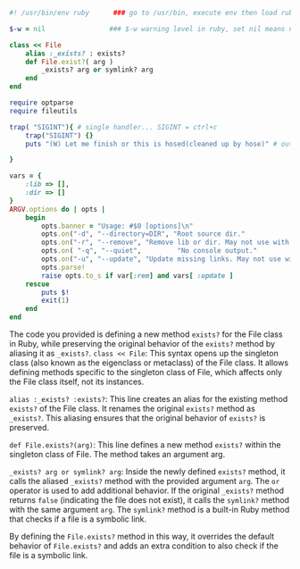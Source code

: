 ```ruby
#! /usr/bin/env ruby      ### go to /usr/bin, execute env then load ruby, ruby shall be installed at /usr/bin/

$-w = nil                ### $-w warning level in ruby, set nil means no warning

class << File
    alias :_exists? : exists?
    def File.exist?( arg )
        _exists? arg or symlink? arg
    end
end

require optparse
require fileutils

trap( "SIGINT"){ # single handler... SIGINT = ctrl+c 
    trap("SIGINT") {}
    puts "(W) Let me finish or this is hosed(cleaned up by hose)" # output a msg... 

}

vars = {
    :lib => [],
    :dir => []
}
ARGV.options do | opts | 
    begin
        opts.banner = "Usage: #$0 [options]\n"
        opts.on("-d", "--directory=DIR", "Root source dir."                   ) {|v| vars[ :root] = v}
        opts.on("-r", "--remove", "Remove lib or dir. May not use with -u."   ) {|v| vars[ :rem ]=v}
        opts.on( "-q", "--quiet",         "No console output."                ) {|v| vars[ :quiet  ] = v } 
        opts.on("-u", "--update", "Update missing links. May not use with -r.") {|v| vars[ :update ]=v}
        opts.parse!
        raise opts.to_s if var[:rem] and vars[ :update ]
    rescue
        puts $!
        exit(1)
    end
end

```
The code you provided is defining a new method `exists?` for the File class in Ruby, while preserving the original behavior of the `exists?` method by aliasing it as `_exists?`.
`class << File`: This syntax opens up the singleton class (also known as the eigenclass or metaclass) of the File class. It allows defining methods specific to the singleton class of File, which affects only the File class itself, not its instances.

`alias :_exists? :exists?`: This line creates an alias for the existing method `exists?` of the File class. It renames the original `exists?` method as `_exists?`. This aliasing ensures that the original behavior of `exists?` is preserved.

`def File.exists?(arg)`: This line defines a new method `exists?` within the singleton class of File. The method takes an argument arg.

`_exists? arg or symlink? arg`: Inside the newly defined `exists?` method, it calls the aliased `_exists?` method with the provided argument `arg`. The `or` operator is used to add additional behavior. If the original `_exists?` method returns `false` (indicating the file does not exist), it calls the `symlink?` method with the same argument `arg`. The `symlink?` method is a built-in Ruby method that checks if a file is a symbolic link.

By defining the `File.exists?` method in this way, it overrides the default behavior of `File.exists?` and adds an extra condition to also check if the file is a symbolic link.